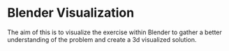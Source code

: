 # Blender Visualization 
The aim of this is to visualize the exercise within Blender to gather a better understanding of the problem and create a 3d visualized solution.
